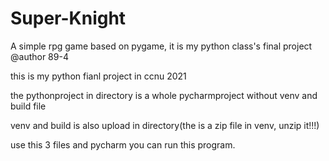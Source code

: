 # Super-Knight
A simple rpg game based on pygame, it is my python class's final project
@author 89-4

this is my python fianl project in ccnu 2021

the pythonproject in directory is a whole pycharmproject without venv and build file

venv and build is also upload in directory(the is a zip file  in venv, unzip it!!!)

use this 3 files and pycharm you can run this program. 
